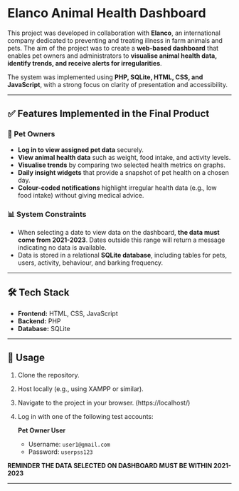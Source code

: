 

# Elanco Animal Health Dashboard

This project was developed in collaboration with **Elanco**, an international company dedicated to preventing and treating illness in farm animals and pets. The aim of the project was to create a **web-based dashboard** that enables pet owners and administrators to **visualise animal health data, identify trends, and receive alerts for irregularities**.

The system was implemented using **PHP, SQLite, HTML, CSS, and JavaScript**, with a strong focus on clarity of presentation and accessibility.

---

## ✅ Features Implemented in the Final Product

### 👤 Pet Owners

* **Log in to view assigned pet data** securely.
* **View animal health data** such as weight, food intake, and activity levels.
* **Visualise trends** by comparing two selected health metrics on graphs.
* **Daily insight widgets** that provide a snapshot of pet health on a chosen day.
* **Colour-coded notifications** highlight irregular health data (e.g., low food intake) without giving medical advice.

### 📊 System Constraints

* When selecting a date to view data on the dashboard, **the data must come from 2021-2023**. Dates outside this range will return a message indicating no data is available.
* Data is stored in a relational **SQLite database**, including tables for pets, users, activity, behaviour, and barking frequency.

---

## 🛠️ Tech Stack

* **Frontend:** HTML, CSS, JavaScript
* **Backend:** PHP
* **Database:** SQLite

---

## 🚀 Usage

1. Clone the repository.
2. Host locally (e.g., using XAMPP or similar).
3. Navigate to the project in your browser. (https://localhost/)
4. Log in with one of the following test accounts:

   **Pet Owner User**

   * Username: `user1@gmail.com`
   * Password: `userpss123`
  
**REMINDER THE DATA SELECTED ON DASHBOARD MUST BE WITHIN 2021-2023**

---
